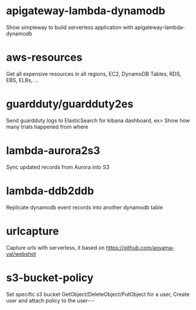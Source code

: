 # apigateway-lambda-dynamodb
Show simpleway to build serverless application with apigateway-lambda-dynamodb

# aws-resources
Get all expensive resources in all regions, EC2, DynamoDB Tables, RDS, EBS, ELBs, ...

# guardduty/guardduty2es
Send guardduty logs to ElasticSearch for kibana dashboard, ex> Show how many trials happened from where

# lambda-aurora2s3
Sync updated records from Aurora into S3

# lambda-ddb2ddb
Replicate dynamodb event records into another dynamodb table

# urlcapture
Capture urls with serverless, it based on  https://github.com/aoyama-val/webshot

# s3-bucket-policy
Set specific s3 bucket GetObject/DeleteObject/PutObject for a user, Create user and attach policy to the user---
